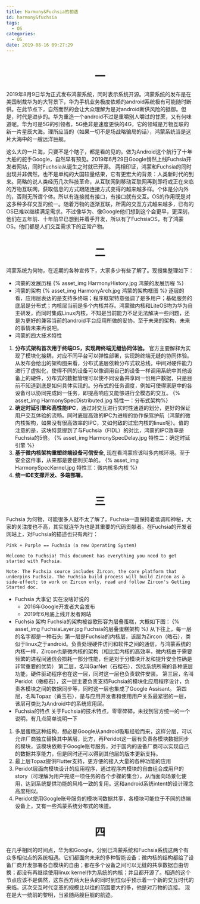 ```yaml
---
title: Harmony&Fuchsia的相遇
id: harmony&fuchsia
tags:
  - OS
categories:
  - OS
date: 2019-08-16 09:27:29
---
```


# <center> 一 </center>
2019年8月9日华为正式发布鸿蒙系统，同时表示系统开源。鸿蒙系统的发布是在美国制裁华为的大背景下，华为手机业务极度依赖的android系统极有可能随时断供。在此节点下，自然而然的会让大众理解为是对android断供风险的抵御。但是，时代是进步的。华为重造一个android不过是重嚼别人嚼过的甘蔗，又有何味道呢。华为可是5G的引领者，5G绝非是速度更快的4G，它的领域是万物互联的新一片星辰大海。理所应当的（如果一切不是场战略骗局的话），鸿蒙系统当是这片大海中的一艘远洋巨舰。
<!-- more -->
这么大的一片海，只要不是个瞎子，都是看的见的。做为Android这个航行了十年大船的舵手Google，自然早有预见。2019年6月29日Google悄然上线Fuchsia开发者网站，同时Fuchsia从诞生之时就已开源。
两相印证，鸿蒙和Fuchsia的同时出现并非偶然，也不是单纯的大国较量结果，它有更宏大的背景：人类新时代的到来。简略的说人类经历几次科技革命，从互联网到移动互联网再到即将或正在来临的万物互联网，获取信息的方式跟随连接方式变得的越来越多样。个体是分内外的，否则无所谓个体。所以有连接就有接口，有接口就有交互。OS的作用既是对这多种多样交互的统一。随着万物的逐渐互联，所需的交互方式越来越多，已有的OS已难以继续满足需求。不过像华为、像Google他们想到这个会更早，更深刻，他们在五年前、十年前早已想到并着手开发，所以有了FuchsiaOS，有了鸿蒙OS。他们都是人们交互需求下的正常产物。
# <center> 二 </center>
鸿蒙系统为何物，在近期的各种宣传下，大家多少有些了解了。现搜集整理如下：
- 鸿蒙的发展历程
{% asset_img HarmonyHistory.jpg 鸿蒙的发展历程 %}
- 鸿蒙的架构
{% asset_img HarmonyArch.jpg 鸿蒙的架构框图 %}
逐层的看，应用层表达的是支持多终端；程序框架特意强调了是多用户；基础服务的底层是分布式；内核层当前是多个内核并存。鸿蒙微内核和LiteOS均为华为自主研发，而同时集成Linux内核，不知是当前能力不足无法解决一些问题，还是为更好的兼容当前的android平台应用所做的妥协。至于未来的架构，未来的事情未来再说吧。
- 鸿蒙的四大技术特性
1. __分布式架构首次用于终端OS，实现跨终端无缝协同体验。__ 官方主要解释为实现了模块化接耦，对应不同平台可以弹性部署，实现跨终端无缝的协同体验。从发布会给出的架构图来看，分布式底层依赖分布式软总线，中间对硬件能力进行了虚拟化，使得不同的设备可以像调用自己的设备一样调用系统中其他设备上的硬件，分布式的数据管理可以使不同设备共享同一份用户数据，只是目前不知道到底是如何具体实现的。分布式的任务调度，例如可使得家庭中的各设备可以协同完成同一任务，即提高响应又能够进行全模态的交互。
{% asset_img HarmonySpecDistributed.jpg 特性一：分布式架构%}
2. __确定时延引擎和高性能IPC__，通过对交互进行实时性通道的划分，更好的保证用户交互体验的流畅。同时底层高效的IPC为进程的协作保驾护航（鸿蒙的微内核架构，如果没有很高效率的IPC，又如何敌的过宏内核的linux呢）。值的注意的是，这块特意提到了与Fuchsia（FIDL）的对比，鸿蒙的IPC效率是Fuchsia的5倍。
{% asset_img HarmonySpecDelay.jpg 特性二：确定时延引擎 %}
3. __基于微内核架构重塑终端设备可信安全__, 现在看鸿蒙应该叫多内核环境。至于安全这件事，从来都是要便利买单的。
{% asset_img HarmonySpecKernel.jpg 特性三：微内核多内核 %}
4. __统一IDE支撑开发、多端部署__。
# <center> 三 </center>
Fuchsia 为何物，可能很多人就不太了解了。Fuchsia一直保持着低调和神秘，大家的关注度也不高，其实就连华为也是其重要的代码贡献者。在Fuchsia的开发者网站上，对Fuchsia的描述也只有两行：
```
Pink + Purple == Fuchsia (a new Operating System)

Welcome to Fuchsia! This document has everything you need to get started with Fuchsia.

Note: The Fuchsia source includes Zircon, the core platform that underpins Fuchsia. The Fuchsia build process will build Zircon as a side-effect; to work on Zircon only, read and follow Zircon's Getting Started doc.
```
- Fuchsia 大事记
实在没啥好说的
  - 2016年Google开发者大会发布
  - 2019年6月底上线开发者网站
- Fuchsia 架构
Fuchsia的架构被谷歌形容为层叠蛋糕，大概如下图：
{% asset_img FuchsiaLayer.jpg Fuchsia的层叠蛋糕架构 %}
从下往上，每一层的名字都是一种石头:
第一层是Fuchsia的内核层，该层为Zircon（皓石），类似于linux之于android。负责处理硬件访问和软件之间的通信，与鸿蒙系统的内核一样，Zircon也是微内核的架构（相比宏内核的高效率，微内核由于需要频繁的进程间通信会损耗一部分性能，但是对于分模块开发和提升安全性确是非常重要的优势）
第二层，名叫GarNet（石榴石），包括系统所需的各种底层功能，硬件驱动程序也在这一层，同时这一层也负责软件安装。
第三层，名叫Peridot（橄榄石），这一层主要负责支持Fuchsia的模块化应用程序设计，负责各模块之间的数据同步等，同时这一层也集成了Google Assisant。
第四层，名叫Topaz（黄玉石），是与应用开发者和使用用户关系最紧密的一层，该层可类比为Android中的系统应用层。
- Fuchsia的特点
关于Fuchsia的技术特点，零零碎碎，未找到官方统一的一个说明，有几点简单说明一下
1. 多层蛋糕这种结构，想必是Google从android吸取经验而来，这样分层，可以允许厂商独立替换其中某层，比方，再Peridot这一层有负责各模块数据同步的模块，该模块依赖于Google账号服务，对于国内的设备厂商可以实现自己的数据共享能力，但是同时还可以得到其他层的版本更新支持。
2. 最上层Topaz提供Flutter支持，更方便的接入大量的各种功能的应用
3. Peridot层面向模块设计的应用程序，通过程序内模块的自由组合成用户的story（可理解为用户完成一项任务的各个步骤的集合），从而面向场景化使用，达到系统提供功能的风格一致的复用。这和android系统intent的设计理念高度相似。
4. Peridot使用Google账号服务的模块间数据共享，各模块可能位于不同的终端设备上，又有一些鸿蒙系统分布式的味道。
# <center> 四 </center>
在几乎相同的时间点，华为和Google，分别已鸿蒙系统和Fuchsia系统这两个有众多相似点的系统相遇。它们都面向未来的多种智能设备；微内核的结构都给了设备厂商开发部署各自模块的自由；都在多个设备之间可以无缝的共享数据自由切换；都没有再继续使用linux kernel作为系统的内核；并且都开源了。相遇的这个节点应该不是偶然，这东西方两大巨头的同时到位似乎预示着一个新的交互时代的来临。这次交互时代变革的规模比以往的范围要大的多，他是对万物的连接。
现在是大一统前的黎明，当紧随两艘巨舰的航迹。
